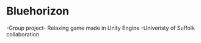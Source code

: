 # Bluehorizon
-Group project- Relaxing game made in Unity Engine
-Univeristy of Suffolk collaboration 

